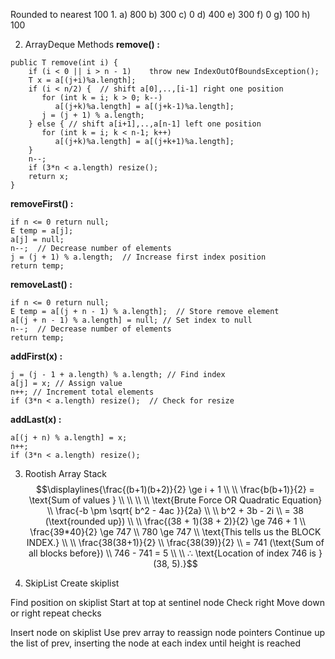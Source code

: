 Rounded to nearest 100
1. 
	a) 800
	b) 300
	c) 0
	d) 400
	e) 300
	f) 0
	g) 100
	h) 100

2.  ArrayDeque Methods
**remove() :**
```
public T remove(int i) {  
    if (i < 0 || i > n - 1)    throw new IndexOutOfBoundsException();  
    T x = a[(j+i)%a.length];  
    if (i < n/2) {  // shift a[0],..,[i-1] right one position  
       for (int k = i; k > 0; k--)  
          a[(j+k)%a.length] = a[(j+k-1)%a.length];  
       j = (j + 1) % a.length;  
    } else { // shift a[i+1],..,a[n-1] left one position  
       for (int k = i; k < n-1; k++)  
          a[(j+k)%a.length] = a[(j+k+1)%a.length];  
    }  
    n--;  
    if (3*n < a.length) resize();  
    return x;  
}
```

**removeFirst() :**
```
if n <= 0 return null;  
E temp = a[j];  
a[j] = null;  
n--;  // Decrease number of elements
j = (j + 1) % a.length;  // Increase first index position
return temp;
```

**removeLast() :**
```
if n <= 0 return null;  
E temp = a[(j + n - 1) % a.length];  // Store remove element
a[(j + n - 1) % a.length] = null; // Set index to null 
n--;  // Decrease number of elements
return temp;
```

**addFirst(x) :**
```
j = (j - 1 + a.length) % a.length; // Find index
a[j] = x; // Assign value
n++; // Increment total elements
if (3*n < a.length) resize();  // Check for resize
```

**addLast(x) :**
``` 
a[(j + n) % a.length] = x;  
n++;
if (3*n < a.length) resize();  
```


3. Rootish Array Stack
$$\displaylines{\frac{(b+1)(b+2)}{2} \ge i + 1 \\ \\
\frac{b(b+1)}{2} = \text{Sum of values } \\ \\ \\ \\
\text{Brute Force OR Quadratic Equation} \\
\frac{-b \pm \sqrt{ b^2 - 4ac }}{2a} \\ \\ 
b^2 + 3b - 2i \\ = 38 (\text{rounded up}) \\ \\
\frac{(38 + 1)(38 + 2)}{2} \ge 746 + 1 \\
\frac{39*40}{2} \ge 747 \\
780 \ge 747 \\
\text{This tells us the BLOCK INDEX.} \\ \\
\frac{38(38+1)}{2} \\
\frac{38(39)}{2} \\
= 741 (\text{Sum of all blocks before}) \\ 
746 - 741 = 5 \\ \\
∴ \text{Location of index 746 is } (38, 5).}$$


4. SkipList
Create skiplist

Find position on skiplist
	Start at top at sentinel node
	Check right 
	Move down or right
	repeat checks

Insert node on skiplist
	Use prev array to reassign node pointers
	Continue up the list of prev, inserting the node at each index until height is reached

